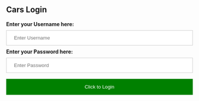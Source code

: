 <html>
<head>

<style>
body{
  background-image: url(https://media.tenor.com/9vRAkntogEMAAAAd/background.gif); 
  background-repeat:repeat;
  background-size: cover;

  
}
input[type=text], input[type=password] {
  width: 100%;
  padding: 12px 20px;
  margin: 8px 0;
  display: inline-block;
  border: 1px solid #ccc;
  box-sizing: border-box;
}
button {
  background-color: green;
  color: white;
  padding: 14px 20px;
  margin: 8px 0;
  border: none;
  cursor: pointer;
  width: 100%;
}
</style>

</head>
<body>

<h2>Cars Login</h2>
    <div class="carslogininfo">
      <label for="uname"><b>Enter your Username here:</b></label>
      <input type="text" placeholder="Enter Username" name="uname" required>
      <label for="psw"><b>Enter your Password here:</b></label>
      <input type="password" placeholder="Enter Password" name="psw" required>
      <button type="submit">Click to Login</button>
    </div>
    


</body>
</html>

